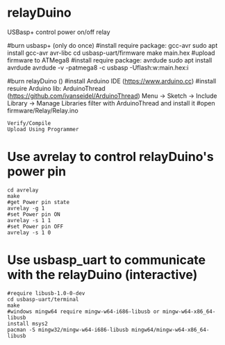 # relayDuino
USBasp+ control power on/off relay

#burn usbasp+ (only do once)
    #install require package: gcc-avr
    sudo apt install gcc-avr avr-libc
    cd usbasp-uart/firmware
    make main.hex
    #upload firmware to ATMega8
    #install require package: avrdude
    sudo apt install avrdude
    avrdude -v -patmega8 -c usbasp -Uflash:w:main.hex:i

#burn relayDuino ()
    #install Arduino IDE (https://www.arduino.cc)
    #install resuire Arduino lib: ArduinoThread (https://github.com/ivanseidel/ArduinoThread)
    Menu -> Sketch ->  Include Library -> Manage Libraries
    filter with ArduinoThread and install it
    #open firmware/Relay/Relay.ino

    Verify/Compile
    Upload Using Programmer

# Use avrelay to control relayDuino's  power pin
    cd avrelay
    make
    #get Power pin state
    avrelay -g 1
    #set Power pin ON
    avrelay -s 1 1
    #set Power pin OFF
    avrelay -s 1 0

# Use usbasp_uart to communicate with the relayDuino (interactive)
    #require libusb-1.0-0-dev
    cd usbasp-uart/terminal
    make
    #windows mingw64 require mingw-w64-i686-libusb or mingw-w64-x86_64-libusb
    install msys2
    pacman -S mingw32/mingw-w64-i686-libusb mingw64/mingw-w64-x86_64-libusb
